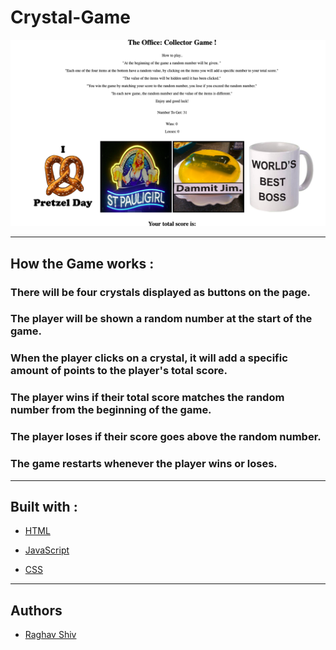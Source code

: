 # Crystal-Game

![alt text](assets/images/CrystalGame_Screenshot.png "Crystal Game Screenshot")

<hr>

## How the Game works :



### There will be four crystals displayed as buttons on the page.


### The player will be shown a random number at the start of the game.


### When the player clicks on a crystal, it will add a specific amount of points to the player's total score.




### The player wins if their total score matches the random number from the beginning of the game.


### The player loses if their score goes above the random number.


### The game restarts whenever the player wins or loses.



<hr>

## Built with :

* [HTML](https://www.w3schools.com/html/html_intro.asp) 

* [JavaScript](https://www.w3schools.com/js/js_intro.asp)

* [CSS](https://www.w3schools.com/css/css_intro.asp)

<hr>

## Authors

* [Raghav Shiv](https://github.com/rshiv7)